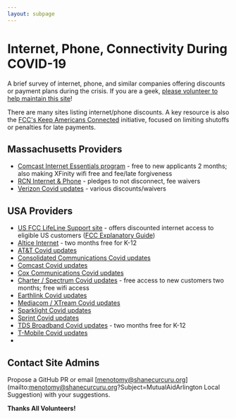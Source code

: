 ```yaml
---
layout: subpage
---
```


# Internet, Phone, Connectivity During COVID-19

A brief survey of internet, phone, and similar companies offering discounts or payment plans during the crisis.  If you are a geek, [please volunteer to help maintain this site](/tech#volunteer-to-help)!

There are many sites listing internet/phone discounts.  A key resource is also the [FCC's Keep Americans Connected](https://www.fcc.gov/keep-americans-connected) initiative, focused on limiting shutoffs or penalties for late payments.

## Massachusetts Providers

- [Comcast Internet Essentials program](https://www.internetessentials.com) - free to new applicants 2 months; also making XFinity wifi free and fee/late forgiveness
- [RCN Internet & Phone](https://www.rcn.com/hub/about-rcn/coronavirus/) - pledges to not disconnect, fee waivers
- [Verizon Covid updates](https://www.verizon.com/about/news/our-response-coronavirus) - various discounts/waivers

## USA Providers

- [US FCC LifeLine Support site](https://www.lifelinesupport.org) - offers discounted internet access to eligible US customers ([FCC Explanatory Guide](https://www.fcc.gov/consumers/guides/lifeline-support-affordable-communications))
- [Altice Internet](https://www.alticeusa.com/news/articles/feature/corporate/altice-usa-brings-free-broadband-k-12-and-college-students-during-coronavirus-pandemic) - two months free for K-12
- [AT&T Covid updates](https://about.att.com/pages/COVID-19.html)
- [Consolidated Communications Covid updates](https://www.consolidated.com/support/alerts/coronavirus-updates)
- [Comcast Covid updates](https://corporate.comcast.com/covid-19)
- [Cox Communications Covid updates](https://www.cox.com/residential/support/coronavirus-response.html)
- [Charter / Spectrum Covid updates](https://corporate.charter.com/newsroom/charter-to-offer-free-access-to-spectrum-broadband-and-wifi-for-60-days-for-new-K12-and-college-student-households-and-more) - free access to new customers two months; free wifi access
- [Earthlink Covid updates](https://www.earthlink.net/keepamericansconnected/)
- [Mediacom / XTream Covid updates](https://mediacomcable.com/about/news/corona-company-initiatives/)
- [Sparklight Covid updates](http://one2one.sparklight.com)
- [Sprint Covid updates](https://www.sprint.com/en/landings/covid-19.html)
- [TDS Broadband Covid updates](https://tdstelecom.com/about/news/categories/tds/TDSAnnouncesFreeBroadband.html) - two months free for K-12
- [T-Mobile Covid updates](https://www.t-mobile.com/news/t-mobile-update-on-covid-19-response?icid=MGPO_TMO_U_CUSTSUPT_Z2739VFSHS97O7KGF20085)
- 
## Contact Site Admins 

Propose a GitHub PR or email [menotomy@shanecurcuru.org](mailto:menotomy@shanecurcuru.org?Subject=MutualAidArlington Local Suggestion) with your suggestions.

**Thanks All Volunteers!**